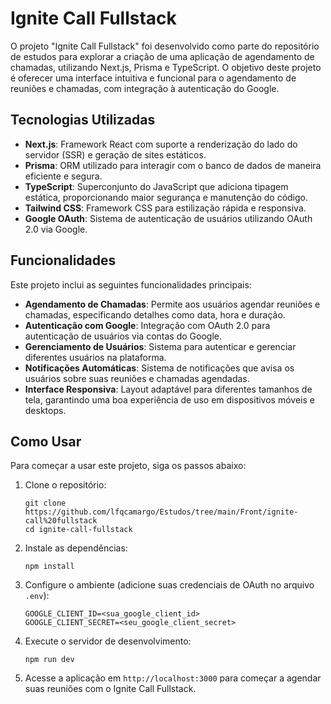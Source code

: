 
# Ignite Call Fullstack

O projeto "Ignite Call Fullstack" foi desenvolvido como parte do repositório de estudos para explorar a criação de uma aplicação de agendamento de chamadas, utilizando Next.js, Prisma e TypeScript. O objetivo deste projeto é oferecer uma interface intuitiva e funcional para o agendamento de reuniões e chamadas, com integração à autenticação do Google.

## Tecnologias Utilizadas

- **Next.js**: Framework React com suporte a renderização do lado do servidor (SSR) e geração de sites estáticos.
- **Prisma**: ORM utilizado para interagir com o banco de dados de maneira eficiente e segura.
- **TypeScript**: Superconjunto do JavaScript que adiciona tipagem estática, proporcionando maior segurança e manutenção do código.
- **Tailwind CSS**: Framework CSS para estilização rápida e responsiva.
- **Google OAuth**: Sistema de autenticação de usuários utilizando OAuth 2.0 via Google.

## Funcionalidades

Este projeto inclui as seguintes funcionalidades principais:
- **Agendamento de Chamadas**: Permite aos usuários agendar reuniões e chamadas, especificando detalhes como data, hora e duração.
- **Autenticação com Google**: Integração com OAuth 2.0 para autenticação de usuários via contas do Google.
- **Gerenciamento de Usuários**: Sistema para autenticar e gerenciar diferentes usuários na plataforma.
- **Notificações Automáticas**: Sistema de notificações que avisa os usuários sobre suas reuniões e chamadas agendadas.
- **Interface Responsiva**: Layout adaptável para diferentes tamanhos de tela, garantindo uma boa experiência de uso em dispositivos móveis e desktops.

## Como Usar

Para começar a usar este projeto, siga os passos abaixo:

1. Clone o repositório:
   ```
   git clone https://github.com/lfqcamargo/Estudos/tree/main/Front/ignite-call%20fullstack
   cd ignite-call-fullstack
   ```

2. Instale as dependências:
   ```
   npm install
   ```

3. Configure o ambiente (adicione suas credenciais de OAuth no arquivo `.env`):
   ```
   GOOGLE_CLIENT_ID=<sua_google_client_id>
   GOOGLE_CLIENT_SECRET=<seu_google_client_secret>
   ```

4. Execute o servidor de desenvolvimento:
   ```
   npm run dev
   ```

5. Acesse a aplicação em `http://localhost:3000` para começar a agendar suas reuniões com o Ignite Call Fullstack.
